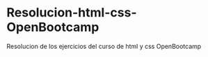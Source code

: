 # Resolucion-html-css-OpenBootcamp
Resolucion de los ejercicios del curso de html y css OpenBootcamp
